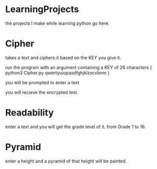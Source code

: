 # LearningProjects
the projects I make while learning python go here.

# Cipher
takes a text and ciphers it based on the KEY you give it. 

run the program with an argument containing a KEY of 26 characters
{ python3 Cipher.py qwertyuiopasdfghjklzxcvbnm }

you will be prompted to enter a text

you will recieve the encrypted text.


# Readability
enter a text and you will get the grade level of it. from Grade 1 to 16.

# Pyramid
enter a height and a pyramid of that height will be painted.
